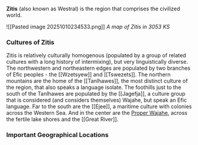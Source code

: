 **Zitis** (also known as Westral) is the region that comprises the civilized world. 

![[Pasted image 20251010234533.png]]
*A map of Zitis in 3053 KS*

### Cultures of Zitis

Zitis is relatively culturally homogenous (populated by a group of related cultures with a long history of intermixing), but very linguistically diverse. The northwestern and northeastern edges are populated by two branches of Efic peoples - the [[Wzetsyew]] and [[Tswezets]]. The northern mountains are the home of the [[Tanlhawes]], the most distinct culture of the region, that also speaks a language isolate. The foothills just to the south of the Tanlhawes are populated by the [[Jagefja]], a culture group that is considered (and considers themselves) Wajahe, but speak an Efic language. Far to the south are the [[Ejee]], a maritime culture with colonies across the Western Sea. And in the center are the [Proper Wajahe](Cultural%20Divisions,%20Structures,%20Lives,%20and%20Livelihoods.md#t͡sæ̃hʷ.kn̩l%20-%20The%20Wajahe%20of%20the%20Lakes), across the fertile lake shores and the [[Great River]].
### Important Geographical Locations